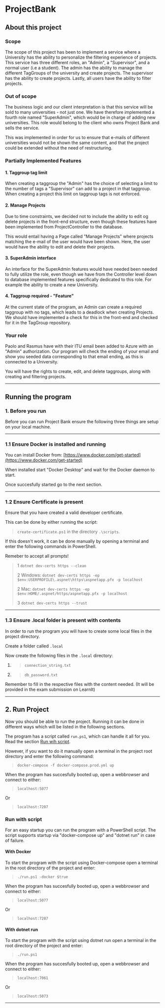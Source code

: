 # ProjectBank

## About this project

### Scope

The scope of this project has been to implement a service where a University has the
ability to personalize the filtering experience of projects.
This service has three different roles, an "Admin", a "Supervisor", and a normal user (i.e a student).
The admin has the ability to manage the different TagGroups of the university and create projects.
The supervisor has the ability to create projects. Lastly, all users have the ability to filter projects.

### Out of scope

The business logic and our client interpretation is that this service will be sold to many universities - not just one. We have therefore implemented a fourth role named "SuperAdmin", which would be in charge of adding new universities. This role would belong to the client who owns Project Bank and sells the service.

This was implemented in order for us to ensure that e-mails of different universities would not be shown the same content, and that the project could be extended without the need of restructuring.

### Partially Implemented Features

#### 1. Taggroup tag limit

When creating a taggroup the "Admin" has the choice of selecting a limit to the number of tags a "Supervisor" can add to a project in that taggroup.
When creating a project this limit on taggroup tags is not enforced.

#### 2. Manage Projects

Due to time constraints, we decided not to include the ability to edit og delete projects in the front-end structure, even though these features have been implemented from ProjectController to the database.

This would entail having a Page called "Manage Projects" where projects matching the e-mail of the user would have been shown.
Here, the user would have the ability to edit and delete their projects.

#### 3. SuperAdmin interface

An interface for the SuperAdmin features would have needed been needed to fully utilize the role, even though we have from the Controller level down to database implemented features specifically dedicated to this role. For example the ability to create a new University.

#### 4. Taggroup required - "Feature"

At the current state of the program, an Admin can create a required taggroup with no tags, which leads to a deadlock when creating Projects.
We should have implemented a check for this in the front-end and checked for it in the TagGroup repository.

### Your role

Paolo and Rasmus have with their ITU email been added to Azure with an "Admin" authorization.
Our program will check the ending of your email and show you seeded data corresponding to that email ending, as this is connected to a University.

You will have the rights to create, edit, and delete taggroups, along with creating and filtering projects.

---

## Running the program

### 1. Before you run

Before you can run Project Bank ensure the following three things are setup on your local machine.

---

### 1.1 Ensure Docker is installed and running

You can install Docker from: [https://www.docker.com/get-started](https://www.docker.com/get-started)

When installed start "Docker Desktop" and wait for the Docker daemon to start.

Once succesfully started go to the next section.

---

### 1.2 Ensure Certificate is present

Ensure that you have created a valid developer certificate.

This can be done by either running the script:

>``create-certificate.ps1`` in the directory ``.\scripts``.

If this doesn't work, it can be done manually by opening a terminal and enter the following commands in PowerShell.

Remeber to accept all prompts!

>1 ``dotnet dev-certs https --clean``
>
>2 Windows: ``dotnet dev-certs https -ep $env:USERPROFILE\.aspnet\https\aspnetapp.pfx -p localhost``
>
>2 Mac: ``dotnet dev-certs https -ep $env:HOME/.aspnet/https/aspnetapp.pfx -p localhost``
>
>3 ``dotnet dev-certs https --trust``

---

### 1.3 Ensure .local folder is present with contents

In order to run the program you will have to create some local files in the project directory.

Create a folder called ``.local``

Now create the following files in the ``.local`` directory:

1. > ``connection_string.txt``

2. > ``db_password.txt``

Remember to fill in the respective files with the content needed. (It will be provided in the exam submission on LearnIt)

---

## 2. Run Project

Now you should be able to run the project.
Running it can be done in different ways which will be listed in the following sections.

The program has a script called ``run.ps1``, which can handle it all for you. Read the section [Run wih script](#run-with-script).

However, if you want to do it manually open a terminal in the project root directory and enter the following command:

>``docker-compose -f docker-compose.prod.yml up``

When the program has succesfully booted up, open a webbrowser and connect to either:
>``localhost:5077``

Or

>``localhost:7207``

### Run with script

For an easy startup you can run the program with a PowerShell script. The script supports startup via "docker-compose up" and "dotnet run" in case of failure.

#### With Docker

To start the program with the script using Docker-compose open a terminal in the root directory of the project and enter:

>``./run.ps1 -docker $true``

When the program has succesfully booted up, open a webbrowser and connect to either:
>``localhost:5077``

Or

>``localhost:7207``

#### With dotnet run

To start the program with the script using dotnet run open a terminal in the root directory of the project and enter:

>``./run.ps1``

When the program has succesfully booted up, open a webbrowser and connect to either:
>``localhost:7061``

Or

>``localhost:5073``

---
